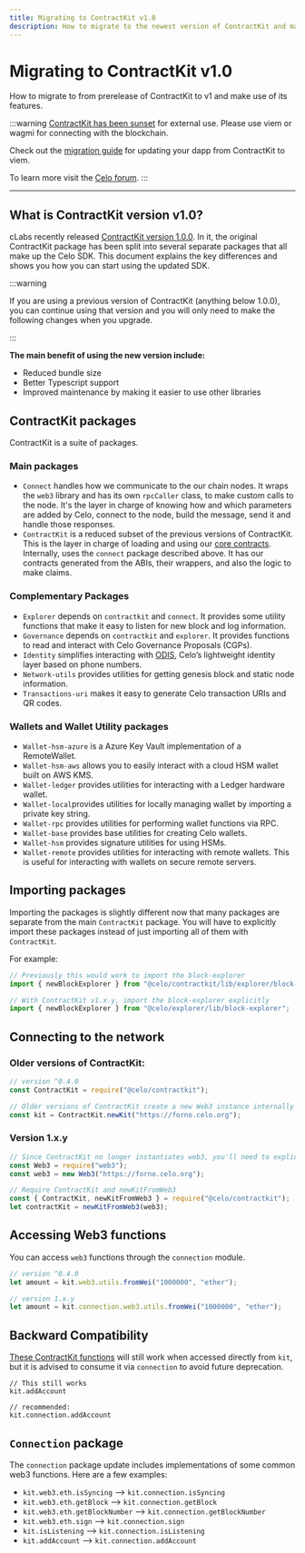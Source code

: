 ```yaml
---
title: Migrating to ContractKit v1.0
description: How to migrate to the newest version of ContractKit and make use of its latest features.
---
```


# Migrating to ContractKit v1.0

How to migrate to from prerelease of ContractKit to v1 and make use of its features.

:::warning
[ContractKit has been sunset](https://forum.celo.org/t/sunsetting-contractkit/5337) for external use. Please use viem or wagmi for connecting with the blockchain. 

Check out the [migration guide](./migrating-to-viem.md) for updating your dapp from ContractKit to viem.

To learn more visit the [Celo forum](https://forum.celo.org/t/sunsetting-contractkit/5337). 
:::

---

## What is ContractKit version v1.0?

cLabs recently released [ContractKit version 1.0.0](https://medium.com/celoorg/contractkit-1-0-0-9c0412462d45). In it, the original ContractKit package has been split into several separate packages that all make up the Celo SDK. This document explains the key differences and shows you how you can start using the updated SDK.

:::warning

If you are using a previous version of ContractKit (anything below 1.0.0), you can continue using that version and you will only need to make the following changes when you upgrade.

:::

**The main benefit of using the new version include:**

- Reduced bundle size
- Better Typescript support
- Improved maintenance by making it easier to use other libraries

## ContractKit packages

ContractKit is a suite of packages.

### Main packages

- `Connect` handles how we communicate to the our chain nodes. It wraps the `web3` library and has its own `rpcCaller` class, to make custom calls to the node. It's the layer in charge of knowing how and which parameters are added by Celo, connect to the node, build the message, send it and handle those responses.
- `ContractKit` is a reduced subset of the previous versions of ContractKit. This is the layer in charge of loading and using our [core contracts](/developer/contractkit/contracts-wrappers-registry). Internally, uses the `connect` package described above. It has our contracts generated from the ABIs, their wrappers, and also the logic to make claims.

### Complementary Packages

- `Explorer` depends on `contractkit` and `connect`. It provides some utility functions that make it easy to listen for new block and log information.
- `Governance` depends on `contractkit` and `explorer`. It provides functions to read and interact with Celo Governance Proposals (CGPs).
- `Identity` simplifies interacting with [ODIS](/what-is-celo/about-celo-l1/protocol/identity/odis), Celo’s lightweight identity layer based on phone numbers.
- `Network-utils` provides utilities for getting genesis block and static node information.
- `Transactions-uri` makes it easy to generate Celo transaction URIs and QR codes.

### Wallets and Wallet Utility packages

- `Wallet-hsm-azure` is a Azure Key Vault implementation of a RemoteWallet.
- `Wallet-hsm-aws` allows you to easily interact with a cloud HSM wallet built on AWS KMS.
- `Wallet-ledger` provides utilities for interacting with a Ledger hardware wallet.
- `Wallet-local`provides utilities for locally managing wallet by importing a private key string.
- `Wallet-rpc` provides utilities for performing wallet functions via RPC.
- `Wallet-base` provides base utilities for creating Celo wallets.
- `Wallet-hsm` provides signature utilities for using HSMs.
- `Wallet-remote` provides utilities for interacting with remote wallets. This is useful for interacting with wallets on secure remote servers.

## Importing packages

Importing the packages is slightly different now that many packages are separate from the main `ContractKit` package. You will have to explicitly import these packages instead of just importing all of them with `ContractKit`.

For example:

```javascript
// Previously this would work to import the block-explorer
import { newBlockExplorer } from "@celo/contractkit/lib/explorer/block-explorer";

// With ContractKit v1.x.y, import the block-explorer explicitly
import { newBlockExplorer } from "@celo/explorer/lib/block-explorer";
```

## Connecting to the network

### Older versions of ContractKit:

```javascript
// version ^0.4.0
const ContractKit = require("@celo/contractkit");

// Older versions of ContractKit create a new Web3 instance internally
const kit = ContractKit.newKit("https://forno.celo.org");
```

### Version 1.x.y

```javascript
// Since ContractKit no longer instantiates web3, you'll need to explicitly require it
const Web3 = require("web3");
const web3 = new Web3("https://forno.celo.org");

// Require ContractKit and newKitFromWeb3
const { ContractKit, newKitFromWeb3 } = require("@celo/contractkit");
let contractKit = newKitFromWeb3(web3);
```

## Accessing Web3 functions

You can access `web3` functions through the `connection` module.

```javascript
// version ^0.4.0
let amount = kit.web3.utils.fromWei("1000000", "ether");

// version 1.x.y
let amount = kit.connection.web3.utils.fromWei("1000000", "ether");
```

## Backward Compatibility

[These ContractKit functions](https://github.com/celo-org/celo-monorepo/blob/a7579fc9bdc0c1b4ce1d9fec702938accf82be2a/packages/sdk/contractkit/src/kit.ts#L278) will still work when accessed directly from `kit`, but it is advised to consume it via `connection` to avoid future deprecation.

```
// This still works
kit.addAccount

// recommended:
kit.connection.addAccount
```

## `Connection` package

The `connection` package update includes implementations of some common web3 functions. Here are a few examples:

- `kit.web3.eth.isSyncing` --> `kit.connection.isSyncing`
- `kit.web3.eth.getBlock` --> `kit.connection.getBlock`
- `kit.web3.eth.getBlockNumber` --> `kit.connection.getBlockNumber`
- `kit.web3.eth.sign` --> `kit.connection.sign`
- `kit.isListening` --> `kit.connection.isListening`
- `kit.addAccount` --> `kit.connection.addAccount`
